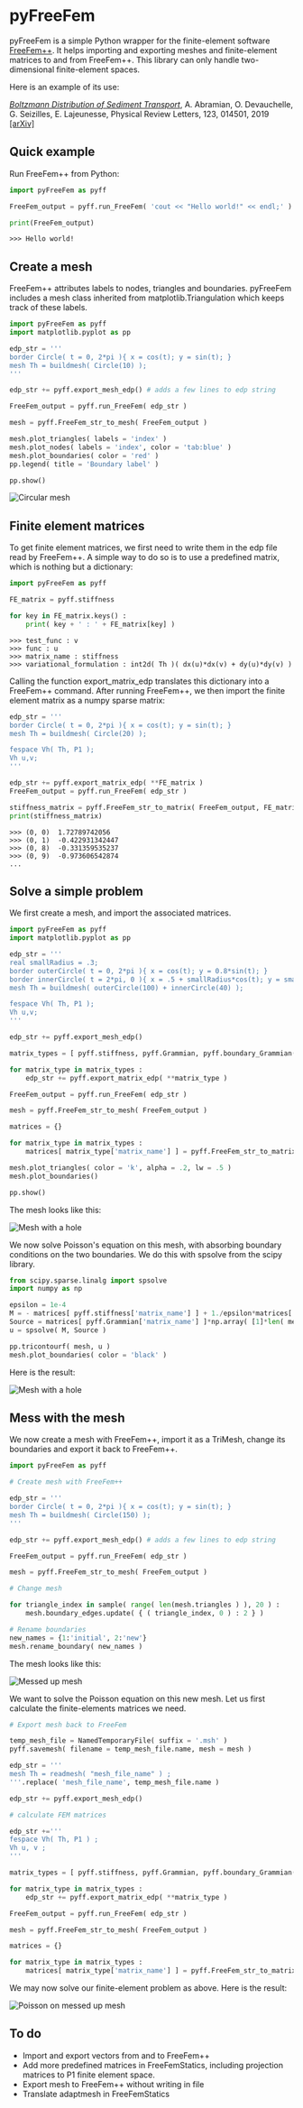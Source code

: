 # pyFreeFem

pyFreeFem is a simple Python wrapper for the finite-element software [FreeFem++](https://freefem.org/). It helps importing and exporting meshes and finite-element matrices to and from FreeFem++. This library can only handle two-dimensional finite-element spaces.

Here is an example of its use:

[*Boltzmann Distribution of Sediment Transport*](http://dx.doi.org/10.1103/PhysRevLett.123.014501), A. Abramian, O. Devauchelle, G. Seizilles, E. Lajeunesse, Physical Review Letters, 123, 014501, 2019 [[arXiv]](https://arxiv.org/pdf/1907.01880)

## Quick example

Run FreeFem++ from Python:

```python
import pyFreeFem as pyff

FreeFem_output = pyff.run_FreeFem( 'cout << "Hello world!" << endl;' )

print(FreeFem_output)
```
```console
>>> Hello world!
```

## Create a mesh

FreeFem++ attributes labels to nodes, triangles and boundaries. pyFreeFem includes a mesh class inherited from matplotlib.Triangulation which keeps track of these labels.

```python
import pyFreeFem as pyff
import matplotlib.pyplot as pp

edp_str = '''
border Circle( t = 0, 2*pi ){ x = cos(t); y = sin(t); }
mesh Th = buildmesh( Circle(10) );
'''

edp_str += pyff.export_mesh_edp() # adds a few lines to edp string

FreeFem_output = pyff.run_FreeFem( edp_str )

mesh = pyff.FreeFem_str_to_mesh( FreeFem_output )

mesh.plot_triangles( labels = 'index' )
mesh.plot_nodes( labels = 'index', color = 'tab:blue' )
mesh.plot_boundaries( color = 'red' )
pp.legend( title = 'Boundary label' )

pp.show()
```
![Circular mesh](./figures/create_mesh.svg)

## Finite element matrices

To get finite element matrices, we first need to write them in the edp file read by FreeFem++. A simple way to do so is to use a predefined matrix, which is nothing but a dictionary:

```python
import pyFreeFem as pyff

FE_matrix = pyff.stiffness

for key in FE_matrix.keys() :
    print( key + ' : ' + FE_matrix[key] )
```
```console
>>> test_func : v
>>> func : u
>>> matrix_name : stiffness
>>> variational_formulation : int2d( Th )( dx(u)*dx(v) + dy(u)*dy(v) )
```

Calling the function export_matrix_edp translates this dictionary into a FreeFem++ command. After running FreeFem++, we then import the finite element matrix as a numpy sparse matrix:

```python
edp_str = '''
border Circle( t = 0, 2*pi ){ x = cos(t); y = sin(t); }
mesh Th = buildmesh( Circle(20) );

fespace Vh( Th, P1 );
Vh u,v;
'''

edp_str += pyff.export_matrix_edp( **FE_matrix )
FreeFem_output = pyff.run_FreeFem( edp_str )

stiffness_matrix = pyff.FreeFem_str_to_matrix( FreeFem_output, FE_matrix['matrix_name'] )
print(stiffness_matrix)
```
```console
>>> (0, 0)	1.72789742056
>>> (0, 1)	-0.422931342447
>>> (0, 8)	-0.331359535237
>>> (0, 9)	-0.973606542874
...
```

## Solve a simple problem

We first create a mesh, and import the associated matrices.

```python
import pyFreeFem as pyff
import matplotlib.pyplot as pp

edp_str = '''
real smallRadius = .3;
border outerCircle( t = 0, 2*pi ){ x = cos(t); y = 0.8*sin(t); }
border innerCircle( t = 2*pi, 0 ){ x = .5 + smallRadius*cos(t); y = smallRadius*sin(t); }
mesh Th = buildmesh( outerCircle(100) + innerCircle(40) );

fespace Vh( Th, P1 );
Vh u,v;
'''

edp_str += pyff.export_mesh_edp()

matrix_types = [ pyff.stiffness, pyff.Grammian, pyff.boundary_Grammian(1,2) ]

for matrix_type in matrix_types :
    edp_str += pyff.export_matrix_edp( **matrix_type )

FreeFem_output = pyff.run_FreeFem( edp_str )

mesh = pyff.FreeFem_str_to_mesh( FreeFem_output )

matrices = {}

for matrix_type in matrix_types :
    matrices[ matrix_type['matrix_name'] ] = pyff.FreeFem_str_to_matrix( FreeFem_output, matrix_type['matrix_name'] )

mesh.plot_triangles( color = 'k', alpha = .2, lw = .5 )
mesh.plot_boundaries()

pp.show()
```
The mesh looks like this:

![Mesh with a hole](./figures/solve.svg)

We now solve Poisson's equation on this mesh, with absorbing boundary conditions on the two boundaries. We do this with spsolve from the scipy library.

```python
from scipy.sparse.linalg import spsolve
import numpy as np

epsilon = 1e-4
M = - matrices[ pyff.stiffness['matrix_name'] ] + 1./epsilon*matrices[ pyff.boundary_Grammian(1,2)['matrix_name'] ]
Source = matrices[ pyff.Grammian['matrix_name'] ]*np.array( [1]*len( mesh.x ) )
u = spsolve( M, Source )

pp.tricontourf( mesh, u )
mesh.plot_boundaries( color = 'black' )
```

Here is the result:

![Mesh with a hole](./figures/solve_2.svg)

## Mess with the mesh

We now create a mesh with FreeFem++, import it as a TriMesh, change its boundaries and export it back to FreeFem++.
```python
import pyFreeFem as pyff

# Create mesh with FreeFem++

edp_str = '''
border Circle( t = 0, 2*pi ){ x = cos(t); y = sin(t); }
mesh Th = buildmesh( Circle(150) );
'''

edp_str += pyff.export_mesh_edp() # adds a few lines to edp string

FreeFem_output = pyff.run_FreeFem( edp_str )

mesh = pyff.FreeFem_str_to_mesh( FreeFem_output )

# Change mesh

for triangle_index in sample( range( len(mesh.triangles ) ), 20 ) :
    mesh.boundary_edges.update( { ( triangle_index, 0 ) : 2 } )

# Rename boundaries
new_names = {1:'initial', 2:'new'}
mesh.rename_boundary( new_names )
```
The mesh looks like this:

![Messed up mesh](./figures/mesh_IO_mesh.svg)

We want to solve the Poisson equation on this new mesh. Let us first calculate the finite-elements matrices we need.

```python
# Export mesh back to FreeFem

temp_mesh_file = NamedTemporaryFile( suffix = '.msh' )
pyff.savemesh( filename = temp_mesh_file.name, mesh = mesh )

edp_str = '''
mesh Th = readmesh( "mesh_file_name" ) ;
'''.replace( 'mesh_file_name', temp_mesh_file.name )

edp_str += pyff.export_mesh_edp()

# calculate FEM matrices

edp_str +='''
fespace Vh( Th, P1 ) ;
Vh u, v ;
'''

matrix_types = [ pyff.stiffness, pyff.Grammian, pyff.boundary_Grammian( 1, 2 ) ]

for matrix_type in matrix_types :
    edp_str += pyff.export_matrix_edp( **matrix_type )

FreeFem_output = pyff.run_FreeFem( edp_str )

mesh = pyff.FreeFem_str_to_mesh( FreeFem_output )

matrices = {}

for matrix_type in matrix_types :
    matrices[ matrix_type['matrix_name'] ] = pyff.FreeFem_str_to_matrix( FreeFem_output, matrix_type['matrix_name'] )
```
We may now solve our finite-element problem as above. Here is the result:

![Poisson on messed up mesh](./figures/mesh_IO_field.svg)


## To do

- Import and export vectors from and to FreeFem++
- Add more predefined matrices in FreeFemStatics, including projection matrices to P1 finite element space.
- Export mesh to FreeFem++ without writing in file
- Translate adaptmesh in FreeFemStatics
